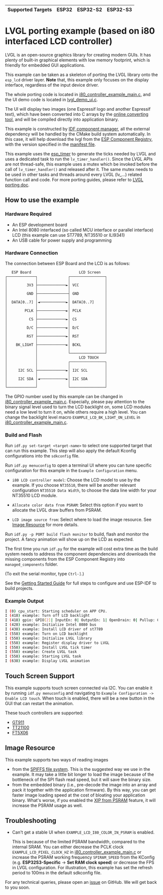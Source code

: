 | Supported Targets | ESP32 | ESP32-S2 | ESP32-S3 |
| ----------------- | ----- | -------- | -------- |

# LVGL porting example (based on i80 interfaced LCD controller)

LVGL is an open-source graphics library for creating modern GUIs. It has plenty of built-in graphical elements with low memory footprint, which is friendly for embedded GUI applications.

This example can be taken as a skeleton of porting the LVGL library onto the `esp_lcd` driver layer. **Note** that, this example only focuses on the display interface, regardless of the input device driver.

The whole porting code is located in [i80_controller_example_main.c](main/i80_controller_example_main.c), and the UI demo code is located in [lvgl_demo_ui.c](main/lvgl_demo_ui.c).

The UI will display two images (one Espressif logo and another Espressif text), which have been converted into C arrays by the [online converting tool](https://lvgl.io/tools/imageconverter), and will be compiled directly into application binary.

This example is constructed by [IDF component manager](https://docs.espressif.com/projects/esp-idf/en/latest/esp32/api-guides/tools/idf-component-manager.html), all the external dependency will be handled by the CMake build system automatically. In this case, it will help download the lvgl from the [ESP Component Registry](https://components.espressif.com/component/lvgl/lvgl), with the version specified in the [manifest file](main/idf_component.yml).

This example uses the [esp_timer](https://docs.espressif.com/projects/esp-idf/en/latest/esp32/api-reference/system/esp_timer.html) to generate the ticks needed by LVGL and uses a dedicated task to run the `lv_timer_handler()`. Since the LVGL APIs are not thread-safe, this example uses a mutex which be invoked before the call of `lv_timer_handler()` and released after it. The same mutex needs to be used in other tasks and threads around every LVGL (lv_...) related function call and code. For more porting guides, please refer to [LVGL porting doc](https://docs.lvgl.io/master/porting/index.html).

## How to use the example

### Hardware Required

* An ESP development board
* An Intel 8080 interfaced (so called MCU interface or parallel interface) LCD (this example can use ST7789, NT35510 or ILI9341)
* An USB cable for power supply and programming

### Hardware Connection

The connection between ESP Board and the LCD is as follows:

```text
   ESP Board                      LCD Screen
┌─────────────┐              ┌────────────────┐
│             │              │                │
│         3V3 ├─────────────►│ VCC            │
│             │              │                │
│         GND ├──────────────┤ GND            │
│             │              │                │
│  DATA[0..7] │◄────────────►│ DATA[0..7]     │
│             │              │                │
│        PCLK ├─────────────►│ PCLK           │
│             │              │                │
│          CS ├─────────────►│ CS             │
│             │              │                │
│         D/C ├─────────────►│ D/C            │
│             │              │                │
│         RST ├─────────────►│ RST            │
│             │              │                │
│    BK_LIGHT ├─────────────►│ BCKL           │
│             │              │                │
│             │              └────────────────┘
│             │                   LCD TOUCH
│             │              ┌────────────────┐
│             │              │                │
│     I2C SCL ├─────────────►│ I2C SCL        │
│             │              │                │
│     I2C SDA │◄────────────►│ I2C SDA        │
│             │              │                │
└─────────────┘              └────────────────┘

```

The GPIO number used by this example can be changed in [i80_controller_example_main.c](main/i80_controller_example_main.c).
Especially, please pay attention to the binary signal level used to turn the LCD backlight on, some LCD modules need a low level to turn it on, while others require a high level. You can change the backlight level macro `EXAMPLE_LCD_BK_LIGHT_ON_LEVEL` in [i80_controller_example_main.c](main/i80_controller_example_main.c).

### Build and Flash

Run `idf.py set-target <target-name>` to select one supported target that can run this example. This step will also apply the default Kconfig configurations into the `sdkconfig` file.

Run `idf.py menuconfig` to open a terminal UI where you can tune specific configuration for this example in the `Example Configuration` menu.

* `i80 LCD controller model`: Choose the LCD model to use by the example. If you choose `NT35510`, there will be another relevant configuration `NT35510 Data Width`, to choose the data line width for your NT35510 LCD module.

* `Allocate color data from PSRAM`: Select this option if you want to allocate the LVGL draw buffers from PSRAM.

* `LCD image source from`: Select where to load the image resource. See [Image Resource](#image-resource) for more details.

Run `idf.py -p PORT build flash monitor` to build, flash and monitor the project. A fancy animation will show up on the LCD as expected.

The first time you run `idf.py` for the example will cost extra time as the build system needs to address the component dependencies and downloads the missing components from the ESP Component Registry into `managed_components` folder.

(To exit the serial monitor, type ``Ctrl-]``.)

See the [Getting Started Guide](https://docs.espressif.com/projects/esp-idf/en/latest/get-started/index.html) for full steps to configure and use ESP-IDF to build projects.

### Example Output

```bash
I (0) cpu_start: Starting scheduler on APP CPU.
I (418) example: Turn off LCD backlight
I (418) gpio: GPIO[2]| InputEn: 0| OutputEn: 1| OpenDrain: 0| Pullup: 0| Pulldown: 0| Intr:0
I (428) example: Initialize Intel 8080 bus
I (438) example: Install LCD driver of st7789
I (558) example: Turn on LCD backlight
I (558) example: Initialize LVGL library
I (558) example: Register display driver to LVGL
I (558) example: Install LVGL tick timer
I (558) example: Create LVGL task
I (558) example: Starting LVGL task
I (638) example: Display LVGL animation
```

## Touch Screen Support

This example supports touch screen connected via I2C. You can enable it by running `idf.py menuconfig` and navigating to `Example Configuration -> Enable LCD touch`. When touch is enabled, there will be a new button in the GUI that can restart the animation.

These touch controllers are supported:

* [GT911](https://github.com/espressif/esp-bsp/tree/master/components/lcd_touch/esp_lcd_touch_gt911)
* [TT21100](https://github.com/espressif/esp-bsp/tree/master/components/lcd_touch/esp_lcd_touch_tt21100)
* [FT5X06](https://github.com/espressif/esp-bsp/tree/master/components/lcd_touch/esp_lcd_touch_ft5x06)

## Image Resource

This example supports two ways of reading images

* from the [SPIFFS file system](https://docs.espressif.com/projects/esp-idf/en/latest/esp32/api-reference/storage/spiffs.html). This is the suggested way we use in the example. It may take a little bit longer to load the image because of the bottleneck of the SPI flash read speed, but it will save the binary size.
* from the embedded binary (i.e., pre-decode the image into an array and pack it together with the application firmware). By this way, you can get faster image loading speed at the cost of bloating your application binary. What's worse, if you enabled the [XIP from PSRAM](https://github.com/espressif/esp-idf/tree/master/examples/system/xip_from_psram) feature, it will increase the PSRAM usage as well.

## Troubleshooting

* Can't get a stable UI when `EXAMPLE_LCD_I80_COLOR_IN_PSRAM` is enabled.

   This is because of the limited PSRAM bandwidth, compared to the internal SRAM. You can either decrease the PCLK clock `EXAMPLE_LCD_PIXEL_CLOCK_HZ` in [i80_controller_example_main.c](main/i80_controller_example_main.c) or increase the PSRAM working frequency `SPIRAM_SPEED` from the KConfig (e.g. **ESP32S3-Specific** -> **Set RAM clock speed**) or decrease the FPS in LVGL configuration. For illustration, this example has set the refresh period to 100ms in the default sdkconfig file.

For any technical queries, please open an [issue](https://github.com/espressif/esp-idf/issues) on GitHub. We will get back to you soon.
